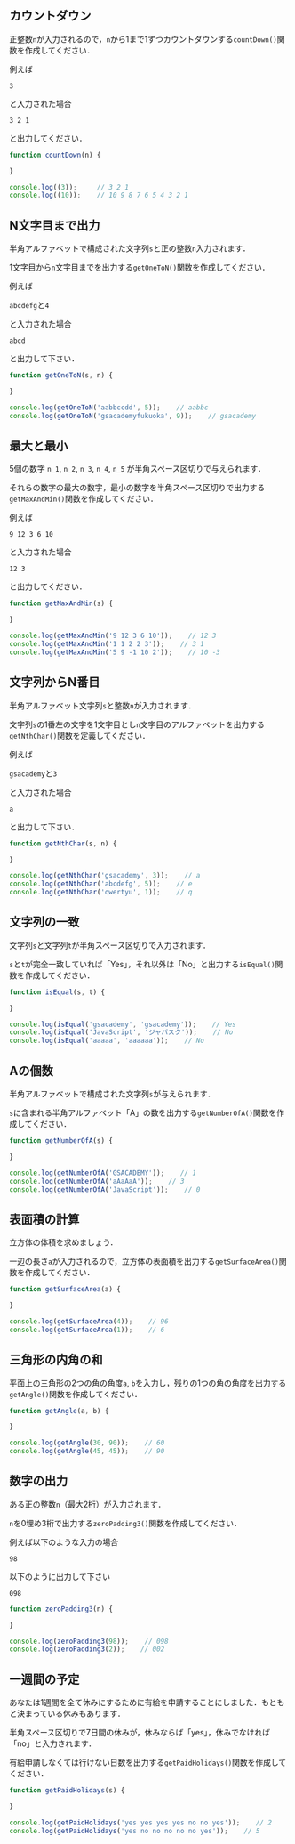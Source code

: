 ## カウントダウン
正整数`n`が入力されるので，`n`から1まで1ずつカウントダウンする`countDown()`関数を作成してください．

例えば

`3`

と入力された場合

`3 2 1`

と出力してください．

```js
function countDown(n) {

}

console.log((3));     // 3 2 1
console.log((10));    // 10 9 8 7 6 5 4 3 2 1
```


## N文字目まで出力

半角アルファベットで構成された文字列`s`と正の整数`n`入力されます．

1文字目から`n`文字目までを出力する`getOneToN()`関数を作成してください．

例えば

`abcdefg`と`4`

と入力された場合

`abcd`

と出力して下さい．

```js
function getOneToN(s, n) {

}

console.log(getOneToN('aabbccdd', 5));    // aabbc
console.log(getOneToN('gsacademyfukuoka', 9));    // gsacademy
```


## 最大と最小

5個の数字 `n_1`, `n_2`, `n_3`, `n_4`, `n_5` が半角スペース区切りで与えられます．

それらの数字の最大の数字，最小の数字を半角スペース区切りで出力する`getMaxAndMin()`関数を作成してください．

例えば

`9 12 3 6 10`

と入力された場合

`12 3`

と出力してください．

```js
function getMaxAndMin(s) {

}

console.log(getMaxAndMin('9 12 3 6 10'));    // 12 3
console.log(getMaxAndMin('1 1 2 2 3'));    // 3 1
console.log(getMaxAndMin('5 9 -1 10 2'));    // 10 -3
```


## 文字列からN番目

半角アルファベット文字列`s`と整数`n`が入力されます．

文字列`s`の1番左の文字を1文字目とし`n`文字目のアルファベットを出力する`getNthChar()`関数を定義してください．

例えば

`gsacademy`と`3`

と入力された場合

`a`

と出力して下さい．

```js
function getNthChar(s, n) {

}

console.log(getNthChar('gsacademy', 3));    // a
console.log(getNthChar('abcdefg', 5));    // e
console.log(getNthChar('qwertyu', 1));    // q
```


## 文字列の一致

文字列`s`と文字列`t`が半角スペース区切りで入力されます．

`s`と`t`が完全一致していれば「Yes」，それ以外は「No」と出力する`isEqual()`関数を作成してください．

```js
function isEqual(s, t) {

}

console.log(isEqual('gsacademy', 'gsacademy'));    // Yes
console.log(isEqual('JavaScript', 'ジャバスク'));    // No
console.log(isEqual('aaaaa', 'aaaaaa'));    // No
```


## Aの個数

半角アルファベットで構成された文字列`s`が与えられます．

`s`に含まれる半角アルファベット「A」の数を出力する`getNumberOfA()`関数を作成してください．

```js
function getNumberOfA(s) {

}

console.log(getNumberOfA('GSACADEMY'));    // 1
console.log(getNumberOfA('aAaAaA'));    // 3
console.log(getNumberOfA('JavaScript'));    // 0
```


## 表面積の計算

立方体の体積を求めましょう．

一辺の長さ`a`が入力されるので，立方体の表面積を出力する`getSurfaceArea()`関数を作成してください．

```js
function getSurfaceArea(a) {

}

console.log(getSurfaceArea(4));    // 96
console.log(getSurfaceArea(1));    // 6
```


## 三角形の内角の和

平面上の三角形の2つの角の角度`a`, `b`を入力し，残りの1つの角の角度を出力する`getAngle()`関数を作成してください．

```js
function getAngle(a, b) {

}

console.log(getAngle(30, 90));    // 60
console.log(getAngle(45, 45));    // 90
```


## 数字の出力

ある正の整数`n`（最大2桁）が入力されます．

`n`を0埋め3桁で出力する`zeroPadding3()`関数を作成してください．

例えば以下のような入力の場合

`98`

以下のように出力して下さい

`098`

```js
function zeroPadding3(n) {

}

console.log(zeroPadding3(98));    // 098
console.log(zeroPadding3(2));    // 002
```


## 一週間の予定

あなたは1週間を全て休みにするために有給を申請することにしました．もともと決まっている休みもあります．

半角スペース区切りで7日間の休みが，休みならば「yes」，休みでなければ「no」と入力されます．

有給申請しなくては行けない日数を出力する`getPaidHolidays()`関数を作成してください．

```js
function getPaidHolidays(s) {

}

console.log(getPaidHolidays('yes yes yes yes no no yes'));    // 2
console.log(getPaidHolidays('yes no no no no no yes'));    // 5
```

